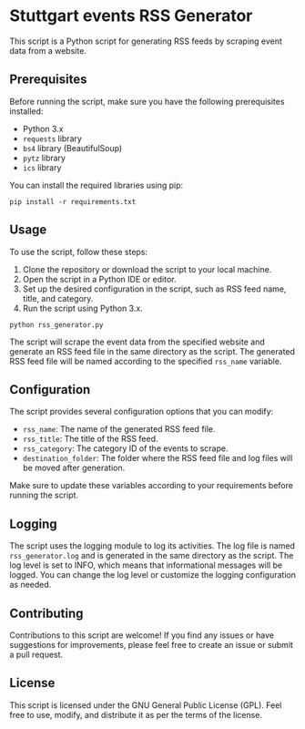 # Stuttgart events RSS Generator

This script is a Python script for generating RSS feeds by scraping event data from a website.

## Prerequisites

Before running the script, make sure you have the following prerequisites installed:

- Python 3.x
- `requests` library
- `bs4` library (BeautifulSoup)
- `pytz` library
- `ics` library

You can install the required libraries using pip:

```shell
pip install -r requirements.txt

```

## Usage

To use the script, follow these steps:

1. Clone the repository or download the script to your local machine.
2. Open the script in a Python IDE or editor.
3. Set up the desired configuration in the script, such as RSS feed name, title, and category.
4. Run the script using Python 3.x.

```shell
python rss_generator.py
```

The script will scrape the event data from the specified website and generate an RSS feed file in the same directory as the script. The generated RSS feed file will be named according to the specified `rss_name` variable.

## Configuration

The script provides several configuration options that you can modify:

- `rss_name`: The name of the generated RSS feed file.
- `rss_title`: The title of the RSS feed.
- `rss_category`: The category ID of the events to scrape.
- `destination_folder`: The folder where the RSS feed file and log files will be moved after generation.

Make sure to update these variables according to your requirements before running the script.

## Logging

The script uses the logging module to log its activities. The log file is named `rss_generator.log` and is generated in the same directory as the script. The log level is set to INFO, which means that informational messages will be logged. You can change the log level or customize the logging configuration as needed.

## Contributing

Contributions to this script are welcome! If you find any issues or have suggestions for improvements, please feel free to create an issue or submit a pull request.

## License

This script is licensed under the GNU General Public License (GPL). Feel free to use, modify, and distribute it as per the terms of the license.
